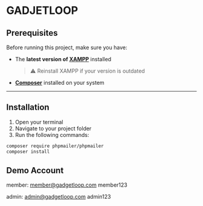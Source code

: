 # GADJETLOOP

## Prerequisites

Before running this project, make sure you have:

- The **latest version of [XAMPP](https://www.apachefriends.org/download.html)** installed
  > ⚠️ Reinstall XAMPP if your version is outdated
- **[Composer](https://getcomposer.org/download/)** installed on your system

---

## Installation

1. Open your terminal
2. Navigate to your project folder
3. Run the following commands:

```bash
composer require phpmailer/phpmailer
composer install
```

## Demo Account

member:
member@gadgetloop.com
member123

admin:
admin@gadgetloop.com
admin123
